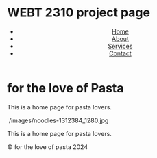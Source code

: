 # WEBT 2310 project page
<!DOCTYPE html>
<html lang="en">
<head>
  <meta charset="UTF-8">
  <meta name="viewport" content="width=device-width, initial-scale=1.0">
  <title>Pasta</title>
  <link rel="stylesheet" href="styles.css">
</head>
<body>
  <header>
    <nav>
      <ul>
        <li><a href="index.html">Home</a></li>
        <li><a href="about.html">About</a></li>
        <li><a href="services.html">Services</a></li>
        <li><a href="contact.html">Contact</a></li>
      </ul>
    </nav>
  </header>
  <main>
    <h1>for the love of Pasta</h1>
    <p>This is a home page for pasta lovers.</p>
    <img> /images/noodles-1312384_1280.jpg <img> 
     <p>This is a home page for pasta lovers.</p>
  </main>
  <footer>
    <p>&copy; for the love of pasta 2024</p>
  </footer>
</body>
</html>